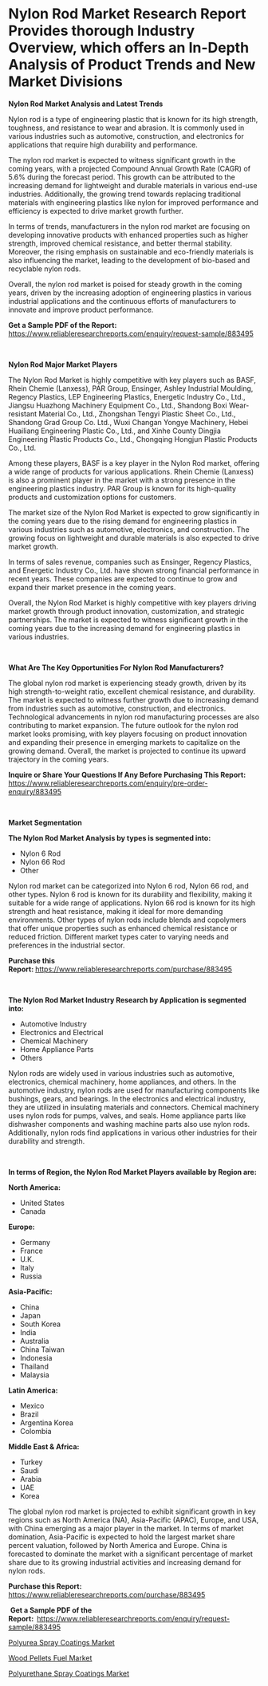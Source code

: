 <p><h1>Nylon Rod Market Research Report Provides thorough Industry Overview, which offers an In-Depth Analysis of Product Trends and New Market Divisions</h1></p><p><strong>Nylon Rod Market Analysis and Latest Trends</strong></p>
<p><p>Nylon rod is a type of engineering plastic that is known for its high strength, toughness, and resistance to wear and abrasion. It is commonly used in various industries such as automotive, construction, and electronics for applications that require high durability and performance.</p><p>The nylon rod market is expected to witness significant growth in the coming years, with a projected Compound Annual Growth Rate (CAGR) of 5.6% during the forecast period. This growth can be attributed to the increasing demand for lightweight and durable materials in various end-use industries. Additionally, the growing trend towards replacing traditional materials with engineering plastics like nylon for improved performance and efficiency is expected to drive market growth further.</p><p>In terms of trends, manufacturers in the nylon rod market are focusing on developing innovative products with enhanced properties such as higher strength, improved chemical resistance, and better thermal stability. Moreover, the rising emphasis on sustainable and eco-friendly materials is also influencing the market, leading to the development of bio-based and recyclable nylon rods.</p><p>Overall, the nylon rod market is poised for steady growth in the coming years, driven by the increasing adoption of engineering plastics in various industrial applications and the continuous efforts of manufacturers to innovate and improve product performance.</p></p>
<p><strong>Get a Sample PDF of the Report:&nbsp;</strong> <a href="https://www.reliableresearchreports.com/enquiry/request-sample/883495">https://www.reliableresearchreports.com/enquiry/request-sample/883495</a></p>
<p>&nbsp;</p>
<p><strong>Nylon Rod Major Market Players</strong></p>
<p><p>The Nylon Rod Market is highly competitive with key players such as BASF, Rhein Chemie (Lanxess), PAR Group, Ensinger, Ashley Industrial Moulding, Regency Plastics, LEP Engineering Plastics, Energetic Industry Co., Ltd., Jiangsu Huazhong Machinery Equipment Co., Ltd., Shandong Boxi Wear-resistant Material Co., Ltd., Zhongshan Tengyi Plastic Sheet Co., Ltd., Shandong Grad Group Co. Ltd., Wuxi Changan Yongye Machinery, Hebei Huailiang Engineering Plastic Co., Ltd., and Xinhe County Dingjia Engineering Plastic Products Co., Ltd., Chongqing Hongjun Plastic Products Co., Ltd.</p><p>Among these players, BASF is a key player in the Nylon Rod market, offering a wide range of products for various applications. Rhein Chemie (Lanxess) is also a prominent player in the market with a strong presence in the engineering plastics industry. PAR Group is known for its high-quality products and customization options for customers.</p><p>The market size of the Nylon Rod Market is expected to grow significantly in the coming years due to the rising demand for engineering plastics in various industries such as automotive, electronics, and construction. The growing focus on lightweight and durable materials is also expected to drive market growth.</p><p>In terms of sales revenue, companies such as Ensinger, Regency Plastics, and Energetic Industry Co., Ltd. have shown strong financial performance in recent years. These companies are expected to continue to grow and expand their market presence in the coming years.</p><p>Overall, the Nylon Rod Market is highly competitive with key players driving market growth through product innovation, customization, and strategic partnerships. The market is expected to witness significant growth in the coming years due to the increasing demand for engineering plastics in various industries.</p></p>
<p>&nbsp;</p>
<p><strong>What Are The Key Opportunities For Nylon Rod Manufacturers?</strong></p>
<p><p>The global nylon rod market is experiencing steady growth, driven by its high strength-to-weight ratio, excellent chemical resistance, and durability. The market is expected to witness further growth due to increasing demand from industries such as automotive, construction, and electronics. Technological advancements in nylon rod manufacturing processes are also contributing to market expansion. The future outlook for the nylon rod market looks promising, with key players focusing on product innovation and expanding their presence in emerging markets to capitalize on the growing demand. Overall, the market is projected to continue its upward trajectory in the coming years.</p></p>
<p><strong>Inquire or Share Your Questions If Any Before Purchasing This Report:</strong> <a href="https://www.reliableresearchreports.com/enquiry/pre-order-enquiry/883495">https://www.reliableresearchreports.com/enquiry/pre-order-enquiry/883495</a></p>
<p>&nbsp;</p>
<p><strong>Market Segmentation</strong></p>
<p><strong>The Nylon Rod Market Analysis by types is segmented into:</strong></p>
<p><ul><li>Nylon 6 Rod</li><li>Nylon 66 Rod</li><li>Other</li></ul></p>
<p><p>Nylon rod market can be categorized into Nylon 6 rod, Nylon 66 rod, and other types. Nylon 6 rod is known for its durability and flexibility, making it suitable for a wide range of applications. Nylon 66 rod is known for its high strength and heat resistance, making it ideal for more demanding environments. Other types of nylon rods include blends and copolymers that offer unique properties such as enhanced chemical resistance or reduced friction. Different market types cater to varying needs and preferences in the industrial sector.</p></p>
<p><strong>Purchase this Report:&nbsp;</strong><a href="https://www.reliableresearchreports.com/purchase/883495">https://www.reliableresearchreports.com/purchase/883495</a></p>
<p>&nbsp;</p>
<p><strong>The Nylon Rod Market Industry Research by Application is segmented into:</strong></p>
<p><ul><li>Automotive Industry</li><li>Electronics and Electrical</li><li>Chemical Machinery</li><li>Home Appliance Parts</li><li>Others</li></ul></p>
<p><p>Nylon rods are widely used in various industries such as automotive, electronics, chemical machinery, home appliances, and others. In the automotive industry, nylon rods are used for manufacturing components like bushings, gears, and bearings. In the electronics and electrical industry, they are utilized in insulating materials and connectors. Chemical machinery uses nylon rods for pumps, valves, and seals. Home appliance parts like dishwasher components and washing machine parts also use nylon rods. Additionally, nylon rods find applications in various other industries for their durability and strength.</p></p>
<p>&nbsp;</p>
<p><strong>In terms of Region, the Nylon Rod Market Players available by Region are:</strong></p>
<p>
    <p> <strong> North America: </strong>
        <ul>
            <li>United States</li>
            <li>Canada</li>
        </ul>
        </p> 
    <p> <strong> Europe: </strong>
        <ul>
            <li>Germany</li>
            <li>France</li>
            <li>U.K.</li>
            <li>Italy</li>
            <li>Russia</li>
        </ul>
        </p> 
    <p> <strong> Asia-Pacific: </strong>
        <ul>
            <li>China</li>
            <li>Japan</li>
            <li>South Korea</li>
            <li>India</li>
            <li>Australia</li>
            <li>China Taiwan</li>
            <li>Indonesia</li>
            <li>Thailand</li>
            <li>Malaysia</li>
        </ul>
        </p> 
    <p> <strong> Latin America: </strong>
        <ul>
            <li>Mexico</li>
            <li>Brazil</li>
            <li>Argentina Korea</li>
            <li>Colombia</li>
        </ul>
        </p> 
    <p> <strong> Middle East & Africa: </strong>
        <ul>
            <li>Turkey</li>
            <li>Saudi</li>
            <li>Arabia</li>
            <li>UAE</li>
            <li>Korea</li>
        </ul>
    </p>
    </p>
<p><p>The global nylon rod market is projected to exhibit significant growth in key regions such as North America (NA), Asia-Pacific (APAC), Europe, and USA, with China emerging as a major player in the market. In terms of market domination, Asia-Pacific is expected to hold the largest market share percent valuation, followed by North America and Europe. China is forecasted to dominate the market with a significant percentage of market share due to its growing industrial activities and increasing demand for nylon rods.</p></p>
<p><strong>Purchase this Report: </strong><a href="https://www.reliableresearchreports.com/purchase/883495">https://www.reliableresearchreports.com/purchase/883495</a></p>
<p>&nbsp;<strong>Get a Sample PDF of the Report:&nbsp;&nbsp;</strong><a href="https://www.reliableresearchreports.com/enquiry/request-sample/883495">https://www.reliableresearchreports.com/enquiry/request-sample/883495</a></p>
<p><strong></strong></p>
<p><p><a href="https://github.com/nicoletavirag/Market-Research-Report-List-2/blob/main/polyurea-spray-coatings-market.md">Polyurea Spray Coatings Market</a></p><p><a href="https://github.com/mauripalmi/Market-Research-Report-List-2/blob/main/wood-pellets-fuel-market.md">Wood Pellets Fuel Market</a></p><p><a href="https://github.com/redneck06/Market-Research-Report-List-2/blob/main/polyurethane-spray-coatings-market.md">Polyurethane Spray Coatings Market</a></p></p>